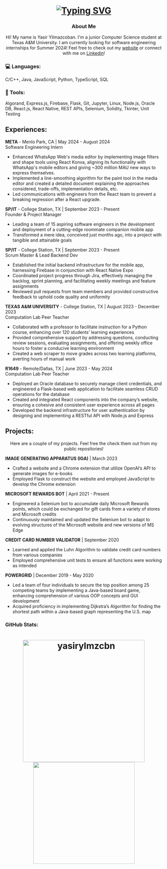 <h1 align="center">
  <a href="https://git.io/typing-svg"><img src="https://readme-typing-svg.demolab.com?font=Fira+Code&pause=1000&color=000000&background=FFFFFF&center=true&vCenter=true&width=435&lines=Hello+There!;This+is+Yasir+Yilmazcoban...;Nice+to+meet+you..." alt="Typing SVG" /></a>
  <h3 align="center">About Me</h3>
  <p align="center">Hi! My name is Yasir Yilmazcoban. I'm a junior Computer Science student at Texas A&M University. I am currently looking for software engineering internships for Summer 2024! Feel free to check out my <a href="https://yasiryc.me">website</a> or connect with me on <a href="https://www.linkedin.com/in/yasir-yilmazcoban">Linkedin</a>!</p>
</h1>

### 💻 Languages:
C/C++, Java, JavaScript, Python, TypeScript, SQL
### 🔨 Tools:
Algorand, Express.js, Firebase, Flask, Git, Jupyter, Linux, Node.js, Oracle DB, React.js, React
Native, REST APIs, Selenium, Solidity, Tkinter, Unit Testing

## Experiences:
**META** - Menlo Park, CA | May 2024 - August 2024 <br>
Software Engineering Intern
* Enhanced WhatsApp Web's media editor by implementing image filters and shape tools using React Konva, aligning its functionality with WhatsApp's mobile editors and giving ~300 million MAU new ways to express themselves.
* Implemented a line-smoothing algorithm for the paint tool in the media editor and created a detailed document explaining the approaches considered, trade-offs, implementation details, etc.
* Led communications with engineers from the React team to prevent a breaking regression after a React upgrade.

**SP/IT** - College Station, TX | September 2023 - Present <br>
Founder & Project Manager
  * Leading a team of 15 aspiring software engineers in the development and deployment of a cutting-edge
roommate companion mobile app
  * Transformed a mere idea, conceived just months ago, into a project with tangible and attainable goals

**SP/IT** - College Station, TX | September 2023 - Present <br>
Scrum Master & Lead Backend Dev
  * Established the initial backend infrastructure for the mobile app, harnessing Firebase in conjunction
with React Native Expo
  * Coordinated project progress through Jira, effectively managing the backlog, sprint planning, and
facilitating weekly meetings and feature assignments
  * Reviewed pull requests from team members and provided constructive feedback to uphold code quality
and uniformity

**TEXAS A&M UNIVERSITY** - College Station, TX | August 2023 - December 2023 <br>
Computation Lab Peer Teacher
  * Collaborated with a professor to facilitate instruction for a Python course, enhancing over 120 students’
learning experiences
  * Provided comprehensive support by addressing questions, conducting review sessions, evaluating assignments, and offering weekly office hours to foster a conducive learning environment
  * Created a web scraper to move grades across two learning platforms, averting hours of manual work

**R1649** - Remote/Dallas, TX | June 2023 - May 2024 <br>
Computation Lab Peer Teacher
  * Deployed an Oracle database to securely manage client credentials, and engineered a Flask-based web
application to facilitate seamless CRUD operations for the database
  * Created and integrated React components into the company’s website, ensuring a cohesive and consistent user experience across all pages
  * Developed the backend infrastructure for user authentication by designing and implementing a RESTful
API with Node.js and Express

## Projects:
<p align="center">
  Here are a couple of my projects. Feel free the check them out from my public repositories!
</p>

**IMAGE GENERATING APPARATUS (IGA)** | March 2023
  * Crafted a website and a Chrome extension that utilize OpenAI’s API to generate images for e-books
  * Employed Flask to construct the website and employed JavaScript to develop the Chrome extension

**MICROSOFT REWARDS BOT** | April 2021 - Present
  * Engineered a Selenium bot to accumulate daily Microsoft Rewards points, which could be exchanged
for gift cards from a variety of stores and Microsoft credits
  * Continuously maintained and updated the Selenium bot to adapt to evolving structures of the Microsoft
website and new versions of MS Edge

**CREDIT CARD NUMBER VALIDATOR** | September 2020
  * Learned and applied the Luhn Algorithm to validate credit card numbers from various companies
  * Employed comprehensive unit tests to ensure all functions were working as intended

**POWERGRID** | December 2019 - May 2020
  * Led a team of four individuals to secure the top position among 25 competing teams by implementing
a Java-based board game, enhancing comprehension of various OOP concepts and GUI development
  * Acquired proficiency in implementing Dijkstra’s Algorithm for finding the shortest path within a Java-based graph representing the U.S. map


### GitHub Stats:
<h1 align="center">
<a href="https://github.com/denvercoder1/github-readme-streak-stats" title="Go to Source">
   <img align="center" width=390 src="https://github-readme-streak-stats.herokuapp.com/?user=yasirylmzcbn&theme=graywhite&hide_border=true" alt="yasirylmzcbn" />
</a>
<a href="https://github.com/anuraghazra/github-readme-stats">
      <img width=325 align="center" src="https://github-readme-stats.vercel.app/api/top-langs/?username=yasirylmzcbn&theme=graywhite&hide_border=true" />
</a>
</h1>
